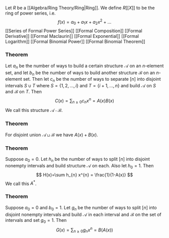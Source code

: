 Let $R$ be a [[Algebra/Ring Theory/Ring|Ring]].
We define $R[[X]]$ to be the ring of power series, i.e. 
$$
f(x) = a_{0} + a_{1}x + a_{2} x^{2} + \dots
$$
[[Series of Formal Power Series]]
[[Formal Composition]]
[[Formal Derivative]]
[[Formal Maclaurin]]
[[Formal Exponential]]
[[Formal Logarithm]]
[[Formal Binomial Power]]
[[Formal Binomial Theorem]]
### Theorem
Let $a_{n}$ be the number of ways to build a certain structure $\mathcal{A}$
on an $n$-element set, 
and let $b_{n}$ be the number of ways to build another structure $\mathcal{B}$ 
on an $n$-element set.
Then let $c_{n}$ be the number of ways to separate $[n]$ into disjoint intervals $S\cup T$
where $S=\{ 1,2,\dots,i \}$ and $T=\{ i+1,\dots,n \}$ and build $\mathcal{A}$ on $S$ and $\mathcal{B}$ on $T$.
Then 
$$
C(x) = \sum_{n\geq 0} c_{n}x^{n} = A(x) B(x)
$$
We call this structure $\mathcal{A}\cdot \mathcal{B}$.
### Theorem
For disjoint union $\mathcal{A}\sqcup \mathcal{B}$ we have $A(x)+B(x)$. 
### Theorem
Suppose $a_{0}=0$.
Let $h_{n}$ be the number of ways to split $[n]$ into disjoint nonempty intervals 
and build structure $\mathcal{A}$ on each. Also let $h_{0}=1$.
Then 
$$
H(x)=\sum h_{n} x^{n} = \frac{1}{1-A(x)}
$$
We call this $A^{*}$.
### Theorem
Suppose $a_{0}=0$ and $b_{0}=1$.
Let $g_{n}$ be the number of ways to split $[n]$ into disjoint nonempty intervals
and build $\mathcal{A}$ in each interval and $\mathcal{B}$ on the set of intervals and set $g_{0}=1$.
Then
$$
G(x)=\sum_{n\geq 0} g_{n}x^{n} = B(A(x))
$$

